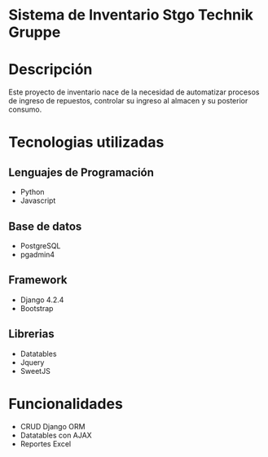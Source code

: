 # Sistema de Inventario Stgo Technik Gruppe

# Descripción
Este proyecto de inventario nace de la necesidad de automatizar procesos de ingreso de repuestos, controlar su ingreso al almacen y su posterior consumo.

# Tecnologias utilizadas

## Lenguajes de Programación

* Python
* Javascript

## Base de datos

* PostgreSQL
* pgadmin4

## Framework

* Django 4.2.4
* Bootstrap

## Librerias

* Datatables
* Jquery
* SweetJS


# Funcionalidades
* CRUD Django ORM
* Datatables con AJAX
* Reportes Excel

